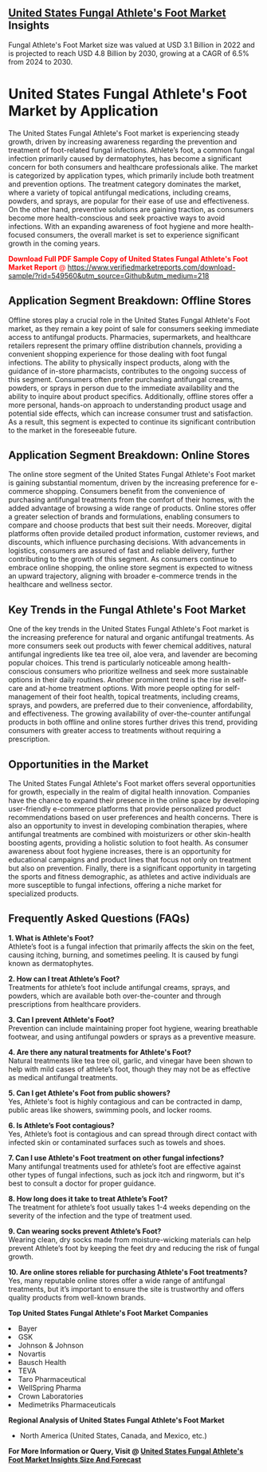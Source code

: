 <h2><a href="https://www.verifiedmarketreports.com/download-sample/?rid=549560&amp;utm_source=Github&amp;utm_medium=218" target="_blank">United States Fungal Athlete's Foot Market</a> Insights</h2><p>Fungal Athlete's Foot Market size was valued at USD 3.1 Billion in 2022 and is projected to reach USD 4.8 Billion by 2030, growing at a CAGR of 6.5% from 2024 to 2030.</p><p> <h1>United States Fungal Athlete's Foot Market by Application</h1> <p>The United States Fungal Athlete's Foot market is experiencing steady growth, driven by increasing awareness regarding the prevention and treatment of foot-related fungal infections. Athlete’s foot, a common fungal infection primarily caused by dermatophytes, has become a significant concern for both consumers and healthcare professionals alike. The market is categorized by application types, which primarily include both treatment and prevention options. The treatment category dominates the market, where a variety of topical antifungal medications, including creams, powders, and sprays, are popular for their ease of use and effectiveness. On the other hand, preventive solutions are gaining traction, as consumers become more health-conscious and seek proactive ways to avoid infections. With an expanding awareness of foot hygiene and more health-focused consumers, the overall market is set to experience significant growth in the coming years. <p><span class=""><span style="color: #ff0000;"><strong>Download Full PDF Sample Copy of United States Fungal Athlete's Foot Market Report</strong> @ </span><a href="https://www.verifiedmarketreports.com/download-sample/?rid=549560&amp;utm_source=Github&amp;utm_medium=218" target="_blank">https://www.verifiedmarketreports.com/download-sample/?rid=549560&amp;utm_source=Github&amp;utm_medium=218</a></span></p></p> <h2>Application Segment Breakdown: Offline Stores</h2> <p>Offline stores play a crucial role in the United States Fungal Athlete's Foot market, as they remain a key point of sale for consumers seeking immediate access to antifungal products. Pharmacies, supermarkets, and healthcare retailers represent the primary offline distribution channels, providing a convenient shopping experience for those dealing with foot fungal infections. The ability to physically inspect products, along with the guidance of in-store pharmacists, contributes to the ongoing success of this segment. Consumers often prefer purchasing antifungal creams, powders, or sprays in person due to the immediate availability and the ability to inquire about product specifics. Additionally, offline stores offer a more personal, hands-on approach to understanding product usage and potential side effects, which can increase consumer trust and satisfaction. As a result, this segment is expected to continue its significant contribution to the market in the foreseeable future. <h2>Application Segment Breakdown: Online Stores</h2> <p>The online store segment of the United States Fungal Athlete's Foot market is gaining substantial momentum, driven by the increasing preference for e-commerce shopping. Consumers benefit from the convenience of purchasing antifungal treatments from the comfort of their homes, with the added advantage of browsing a wide range of products. Online stores offer a greater selection of brands and formulations, enabling consumers to compare and choose products that best suit their needs. Moreover, digital platforms often provide detailed product information, customer reviews, and discounts, which influence purchasing decisions. With advancements in logistics, consumers are assured of fast and reliable delivery, further contributing to the growth of this segment. As consumers continue to embrace online shopping, the online store segment is expected to witness an upward trajectory, aligning with broader e-commerce trends in the healthcare and wellness sector. <h2>Key Trends in the Fungal Athlete's Foot Market</h2> <p>One of the key trends in the United States Fungal Athlete's Foot market is the increasing preference for natural and organic antifungal treatments. As more consumers seek out products with fewer chemical additives, natural antifungal ingredients like tea tree oil, aloe vera, and lavender are becoming popular choices. This trend is particularly noticeable among health-conscious consumers who prioritize wellness and seek more sustainable options in their daily routines. Another prominent trend is the rise in self-care and at-home treatment options. With more people opting for self-management of their foot health, topical treatments, including creams, sprays, and powders, are preferred due to their convenience, affordability, and effectiveness. The growing availability of over-the-counter antifungal products in both offline and online stores further drives this trend, providing consumers with greater access to treatments without requiring a prescription. <h2>Opportunities in the Market</h2> <p>The United States Fungal Athlete's Foot market offers several opportunities for growth, especially in the realm of digital health innovation. Companies have the chance to expand their presence in the online space by developing user-friendly e-commerce platforms that provide personalized product recommendations based on user preferences and health concerns. There is also an opportunity to invest in developing combination therapies, where antifungal treatments are combined with moisturizers or other skin-health boosting agents, providing a holistic solution to foot health. As consumer awareness about foot hygiene increases, there is an opportunity for educational campaigns and product lines that focus not only on treatment but also on prevention. Finally, there is a significant opportunity in targeting the sports and fitness demographic, as athletes and active individuals are more susceptible to fungal infections, offering a niche market for specialized products. <h2>Frequently Asked Questions (FAQs)</h2> <p><strong>1. What is Athlete's Foot?</strong><br>Athlete’s foot is a fungal infection that primarily affects the skin on the feet, causing itching, burning, and sometimes peeling. It is caused by fungi known as dermatophytes.</p> <p><strong>2. How can I treat Athlete’s Foot?</strong><br>Treatments for athlete’s foot include antifungal creams, sprays, and powders, which are available both over-the-counter and through prescriptions from healthcare providers.</p> <p><strong>3. Can I prevent Athlete's Foot?</strong><br>Prevention can include maintaining proper foot hygiene, wearing breathable footwear, and using antifungal powders or sprays as a preventive measure.</p> <p><strong>4. Are there any natural treatments for Athlete's Foot?</strong><br>Natural treatments like tea tree oil, garlic, and vinegar have been shown to help with mild cases of athlete’s foot, though they may not be as effective as medical antifungal treatments.</p> <p><strong>5. Can I get Athlete's Foot from public showers?</strong><br>Yes, Athlete's foot is highly contagious and can be contracted in damp, public areas like showers, swimming pools, and locker rooms.</p> <p><strong>6. Is Athlete’s Foot contagious?</strong><br>Yes, Athlete’s foot is contagious and can spread through direct contact with infected skin or contaminated surfaces such as towels and shoes.</p> <p><strong>7. Can I use Athlete's Foot treatment on other fungal infections?</strong><br>Many antifungal treatments used for athlete’s foot are effective against other types of fungal infections, such as jock itch and ringworm, but it's best to consult a doctor for proper guidance.</p> <p><strong>8. How long does it take to treat Athlete’s Foot?</strong><br>The treatment for athlete’s foot usually takes 1-4 weeks depending on the severity of the infection and the type of treatment used.</p> <p><strong>9. Can wearing socks prevent Athlete’s Foot?</strong><br>Wearing clean, dry socks made from moisture-wicking materials can help prevent Athlete’s foot by keeping the feet dry and reducing the risk of fungal growth.</p> <p><strong>10. Are online stores reliable for purchasing Athlete's Foot treatments?</strong><br>Yes, many reputable online stores offer a wide range of antifungal treatments, but it’s important to ensure the site is trustworthy and offers quality products from well-known brands.</p> </p><p><strong>Top United States Fungal Athlete's Foot Market Companies</strong></p><div data-test-id=""><p><li>Bayer</li><li> GSK</li><li> Johnson & Johnson</li><li> Novartis</li><li> Bausch Health</li><li> TEVA</li><li> Taro Pharmaceutical</li><li> WellSpring Pharma</li><li> Crown Laboratories</li><li> Medimetriks Pharmaceuticals</li></p><div><strong>Regional Analysis of&nbsp;United States Fungal Athlete's Foot Market</strong></div><ul><li dir="ltr"><p dir="ltr">North America&nbsp;(United States, Canada, and Mexico, etc.)</p></li></ul><p><strong>For More Information or Query, Visit @&nbsp;</strong><strong><a href="https://www.verifiedmarketreports.com/product/fungal-athlete-s-foot-market/?utm_source=Github&amp;utm_medium=218" target="_blank">United States Fungal Athlete's Foot Market Insights Size And Forecast</a></strong></p></div>
